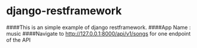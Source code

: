 # django-restframework
####This is an simple example of django restframework.
####App Name : music 
####Navigate to http://127.0.0.1:8000/api/v1/songs for one endpoint of the API
